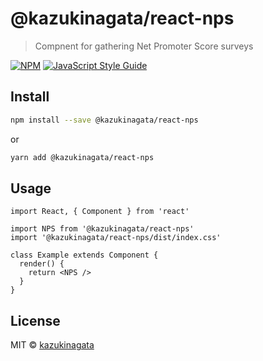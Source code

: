 # @kazukinagata/react-nps

> Compnent for gathering Net Promoter Score surveys

[![NPM](https://img.shields.io/npm/v/@kazukinagata/react-nps.svg)](https://www.npmjs.com/package/@kazukinagata/react-nps) [![JavaScript Style Guide](https://img.shields.io/badge/code_style-standard-brightgreen.svg)](https://standardjs.com)

## Install

```bash
npm install --save @kazukinagata/react-nps
```
or
```bash
yarn add @kazukinagata/react-nps
```

## Usage

```tsx
import React, { Component } from 'react'

import NPS from '@kazukinagata/react-nps'
import '@kazukinagata/react-nps/dist/index.css'

class Example extends Component {
  render() {
    return <NPS />
  }
}
```

## License

MIT © [kazukinagata](https://github.com/kazukinagata)
